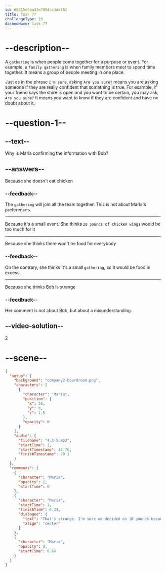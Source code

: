 ```yaml
---
id: 66415e9aa33e7054cc3da761
title: Task 77
challengeType: 19
dashedName: task-77
---
```


<!-- (Audio) Maria: That's strange. I'm sure we decided on 10 pounds because it's a small gathering. Are you sure it's 20 pounds? -->

# --description--

A `gathering` is when people come together for a purpose or event. For example, a `family gathering` is when family members meet to spend time together. It means a group of people meeting in one place.

Just as in the phrase `I'm sure`, asking `Are you sure?` means you are asking someone if they are really confident that something is true. For example, if your friend says the store is open and you want to be certain, you may ask, `Are you sure?` It means you want to know if they are confident and have no doubt about it.

# --question-1--

## --text--

Why is Maria confirming the information with Bob?

## --answers--

Because she doesn't eat chicken 

### --feedback--

The `gathering` will join all the team together. This is not about Maria's preferences.

---

Because it's a small event. She thinks `20 pounds of chicken wings` would be too much for it

---

Because she thinks there won't be food for everybody

### --feedback--

On the contrary, she thinks it's a small `gathering`, so it would be food in excess.

---

Because she thinks Bob is strange

### --feedback--

Her comment is not about Bob, but about a misunderstanding.

## --video-solution--

2

# --scene--

```json
{
  "setup": {
    "background": "company2-boardroom.png",
    "characters": [
      {
        "character": "Maria",
        "position": {
          "x": 50,
          "y": 0,
          "z": 1.5
        },
        "opacity": 0
      }
    ],
    "audio": {
      "filename": "4.3-5.mp3",
      "startTime": 1,
      "startTimestamp": 14.76,
      "finishTimestamp": 20.1
    }
  },
  "commands": [
    {
      "character": "Maria",
      "opacity": 1,
      "startTime": 0
    },
    {
      "character": "Maria",
      "startTime": 1,
      "finishTime": 6.34,
      "dialogue": {
        "text": "That's strange. I'm sure we decided on 10 pounds because it's a small gathering. Are you sure it's 20 pounds?",
        "align": "center"
      }
    },
    {
      "character": "Maria",
      "opacity": 0,
      "startTime": 6.84
    }
  ]
}
```
